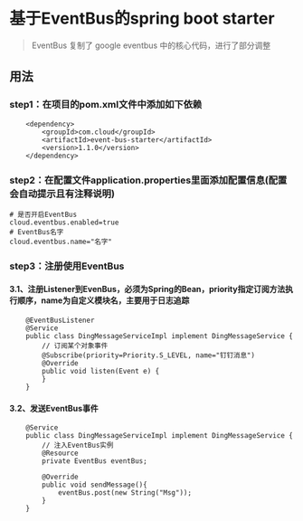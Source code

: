 # 基于EventBus的spring boot starter

> EventBus 复制了 google eventbus 中的核心代码，进行了部分调整

## 用法

### step1：在项目的pom.xml文件中添加如下依赖
```
    <dependency>
        <groupId>com.cloud</groupId>
        <artifactId>event-bus-starter</artifactId>
        <version>1.1.0</version>
    </dependency>
```
### step2：在配置文件application.properties里面添加配置信息(配置会自动提示且有注释说明)
```
# 是否开启EventBus
cloud.eventbus.enabled=true
# EventBus名字
cloud.eventbus.name="名字"
```
### step3：注册使用EventBus<br>
#### 3.1、注册Listener到EvenBus，必须为Spring的Bean，priority指定订阅方法执行顺序，name为自定义模块名，主要用于日志追踪
```    
    @EventBusListener
    @Service
    public class DingMessageServiceImpl implement DingMessageService {
        // 订阅某个对象事件
        @Subscribe(priority=Priority.S_LEVEL, name="钉钉消息")
        @Override
        public void listen(Event e) {
        }
    }
```
#### 3.2、发送EventBus事件
```
    @Service
    public class DingMessageServiceImpl implement DingMessageService {
        // 注入EventBus实例
        @Resource
        private EventBus eventBus;
        
        @Override
        public void sendMessage(){
            eventBus.post(new String("Msg"));
        }
    }
```
